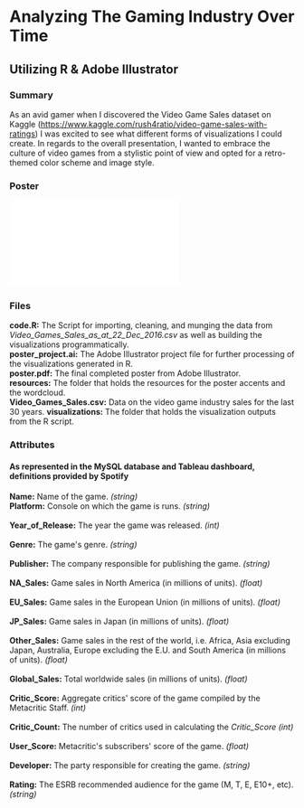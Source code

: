 # Analyzing The Gaming Industry Over Time
## Utilizing R & Adobe Illustrator

### Summary
As an avid gamer when I discovered the Video Game Sales dataset on Kaggle (https://www.kaggle.com/rush4ratio/video-game-sales-with-ratings) I was excited to see what different forms of visualizations I could create. In regards to the overall presentation, I wanted to embrace the culture of video games from a stylistic point of view and opted for a retro-themed color scheme and image style.

### Poster
![Poster](poster.pdf)

### Files
**code.R:** The Script for importing, cleaning, and munging the data from </br> *Video_Games_Sales_as_at_22_Dec_2016.csv* as well as building the visualizations programmatically. </br>
**poster_project.ai:** The Adobe Illustrator project file for further processing of the visualizations generated in R. </br>
**poster.pdf:** The final completed poster from Adobe Illustrator. </br>
**resources:** The folder that holds the resources for the poster accents and the wordcloud. </br>
**Video_Games_Sales.csv:** Data on the video game industry sales for the last 30 years.
**visualizations:** The folder that holds the visualization outputs from the R script. </br>

### Attributes
#### As represented in the MySQL database and Tableau dashboard, definitions provided by Spotify  
**Name:** Name of the game. *(string)* <br/>
**Platform:** Console on which the game is runs. *(string)* <br/>    
**Year_of_Release:** The year the game was released. *(int)* <br/>   
**Genre:** The game's genre. *(string)* <br/>     
**Publisher:** The company responsible for publishing the game. *(string)* <br/>     
**NA_Sales:** Game sales in North America (in millions of units). *(float)* <br/>    
**EU_Sales:** Game sales in the European Union (in millions of units). *(float)* <br/>   
**JP_Sales:** Game sales in Japan (in millions of units). *(float)* <br/>       
**Other_Sales:** Game sales in the rest of the world, i.e. Africa, Asia excluding Japan, Australia, Europe excluding the E.U. and South America (in millions of units). *(float)* <br/>  
**Global_Sales:** Total worldwide sales (in millions of units). *(float)* <br/>   
**Critic_Score:**  Aggregate critics' score of the game compiled by the Metacritic Staff. *(int)* <br/>   
**Critic_Count:**  The number of critics used in calculating the *Critic_Score* *(int)* <br/>    
**User_Score:**  Metacritic's subscribers' score of the game. *(float)* <br/>   
**Developer:**  The party responsible for creating the game. *(string)* <br/>   
**Rating:**  The ESRB recommended audience for the game (M, T, E, E10+, etc). *(string)* <br/>   
